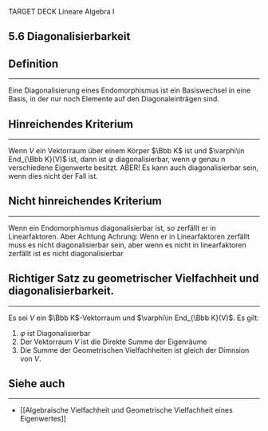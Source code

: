 TARGET DECK
Lineare Algebra I

5.6 Diagonalisierbarkeit
--
## Definition
***
Eine Diagonalisierung eines Endomorphismus ist ein Basiswechsel in eine Basis, in der nur noch Elemente auf den Diagonaleinträgen sind.
## Hinreichendes Kriterium
***
Wenn $V$ ein Vektorraum über einem Körper $\Bbb K$ ist und $\varphi\in End_{\Bbb K}(V)$ ist, dann ist $\varphi$ diagonalisierbar, wenn $\varphi$ genau n verschiedene Eigenwerte besitzt. ABER! Es kann auch diagonalisierbar sein, wenn dies nicht der Fall ist.
## Nicht hinreichendes Kriterium
***
Wenn ein Endomorphismus diagonalisierbar ist, so zerfällt er in Linearfaktoren. Aber Achtung Achrung: Wenn er in Linearfaktoren zerfällt muss es nicht diagonalisierbar sein, aber wenn es nicht in linearfaktoren zerfällt ist es nicht diagonalisierbar
## Richtiger Satz zu geometrischer Vielfachheit und diagonalisierbarkeit.
***
Es sei $V$ ein $\Bbb K$-Vektorraum und $\varphi\in End_{\Bbb K}(V)$. Es gilt:
1. $\varphi$ ist Diagonalisierbar
2. Der Vektorraum $V$ ist die Direkte Summe der Eigenräume
3. Die Summe der Geometrischen Vielfachheiten ist gleich der Dimnsion von $V$.
## Siehe auch
***
* [[Algebraische Vielfachheit und Geometrische Vielfachheit eines Eigenwertes]]
<!--ID: 1711978844687-->
